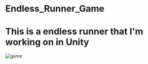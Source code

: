 # Endless_Runner_Game


# This is a endless runner that I'm working on in Unity


![game](https://github.com/Epicskylegend/Endless_Runner_Game/assets/85533331/8d290862-6a45-4c12-be95-4b40aedecc4c)
